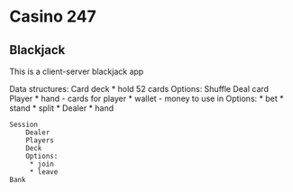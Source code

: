 # Casino 247

## Blackjack

This is a client-server blackjack app

Data structures:
    Card deck
        * hold 52 cards
        Options:
            Shuffle
            Deal card
    Player
        * hand - cards for player
        * wallet - money to use in 
        Options:
            * bet
            * stand
            * split
            * 
    Dealer
        * hand

    Session
        Dealer
        Players
        Deck
        Options:
         * join
         * leave 
    Bank

